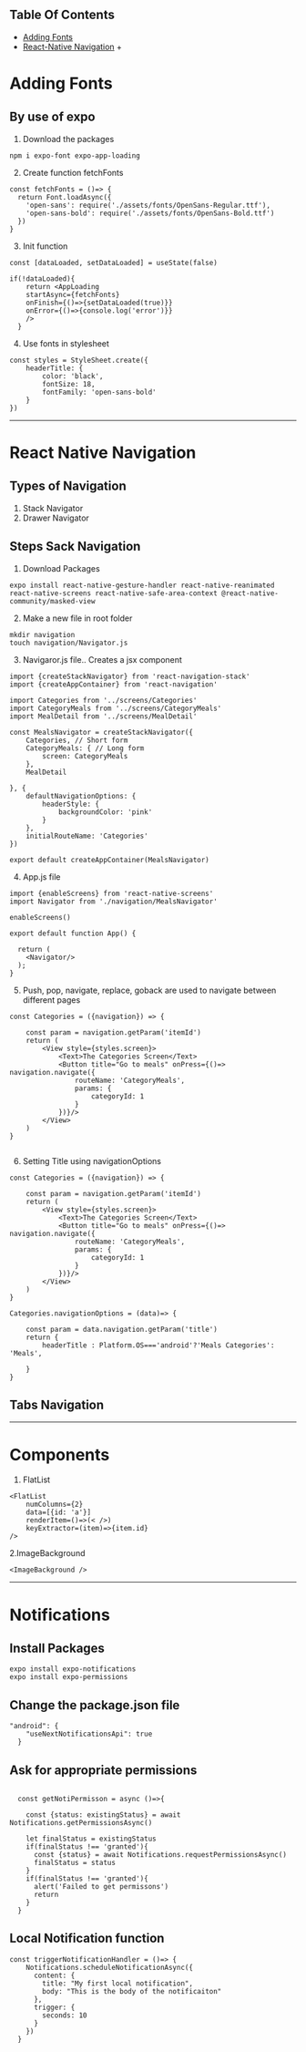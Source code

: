 ## Table Of Contents
- [Adding Fonts](#adding-fonts)
- [React-Native Navigation](#react-native-navigation)
    + 

# Adding Fonts

## By use of expo

1. Download the packages
```
npm i expo-font expo-app-loading
```
2. Create function fetchFonts
```
const fetchFonts = ()=> {
  return Font.loadAsync({
    'open-sans': require('./assets/fonts/OpenSans-Regular.ttf'),
    'open-sans-bold': require('./assets/fonts/OpenSans-Bold.ttf')
  })
}
```
3. Init function
```
const [dataLoaded, setDataLoaded] = useState(false)

if(!dataLoaded){
    return <AppLoading 
    startAsync={fetchFonts} 
    onFinish={()=>{setDataLoaded(true)}}
    onError={()=>{console.log('error')}}
    />
  }
```
4. Use fonts in stylesheet
```
const styles = StyleSheet.create({
    headerTitle: {
        color: 'black',
        fontSize: 18,
        fontFamily: 'open-sans-bold'
    }
})
```

______________________

# React Native Navigation

## Types of Navigation

1. Stack Navigator
2. Drawer Navigator

## Steps Sack Navigation

1. Download Packages
```
expo install react-native-gesture-handler react-native-reanimated react-native-screens react-native-safe-area-context @react-native-community/masked-view
```
2. Make a new file in root folder
```
mkdir navigation
touch navigation/Navigator.js
```

3. Navigaror.js file.. Creates a jsx component
```
import {createStackNavigator} from 'react-navigation-stack'
import {createAppContainer} from 'react-navigation'

import Categories from '../screens/Categories'
import CategoryMeals from '../screens/CategoryMeals'
import MealDetail from '../screens/MealDetail'

const MealsNavigator = createStackNavigator({
    Categories, // Short form
    CategoryMeals: { // Long form
        screen: CategoryMeals
    },
    MealDetail

}, {
    defaultNavigationOptions: {
        headerStyle: {
            backgroundColor: 'pink'
        }
    },
    initialRouteName: 'Categories'
})

export default createAppContainer(MealsNavigator)
```
4. App.js file
```
import {enableScreens} from 'react-native-screens'
import Navigator from './navigation/MealsNavigator'

enableScreens()

export default function App() {

  return (
    <Navigator/>
  );
}
```

5. Push, pop, navigate, replace, goback are used to navigate between different pages
```
const Categories = ({navigation}) => {

    const param = navigation.getParam('itemId')
    return (
        <View style={styles.screen}>
            <Text>The Categories Screen</Text>
            <Button title="Go to meals" onPress={()=> navigation.navigate({
                routeName: 'CategoryMeals',
                params: {
                    categoryId: 1
                }
            })}/>
        </View>
    )
}


```

6. Setting Title using navigationOptions
```
const Categories = ({navigation}) => {

    const param = navigation.getParam('itemId')
    return (
        <View style={styles.screen}>
            <Text>The Categories Screen</Text>
            <Button title="Go to meals" onPress={()=> navigation.navigate({
                routeName: 'CategoryMeals',
                params: {
                    categoryId: 1
                }
            })}/>
        </View>
    )
}

Categories.navigationOptions = (data)=> {

    const param = data.navigation.getParam('title')
    return {
        headerTitle : Platform.OS==='android'?'Meals Categories': 'Meals',
        
    }
}
```

## Tabs Navigation


__________________________
# Components
1. FlatList
```
<FlatList 
    numColumns={2} 
    data=[{id: 'a'}] 
    renderItem=()=>(< />) 
    keyExtractor=(item)=>{item.id}
/>
```

2.ImageBackground
```
<ImageBackground />
```

__________________________

# Notifications
## Install Packages
```
expo install expo-notifications
expo install expo-permissions
```

## Change the package.json file
```
"android": {
    "useNextNotificationsApi": true
  }
```

## Ask for appropriate permissions
```

  const getNotiPermisson = async ()=>{

    const {status: existingStatus} = await Notifications.getPermissionsAsync()

    let finalStatus = existingStatus
    if(finalStatus !== 'granted'){
      const {status} = await Notifications.requestPermissionsAsync()
      finalStatus = status
    }
    if(finalStatus !== 'granted'){
      alert('Failed to get permissons')
      return
    }
  }

```

## Local Notification function 
```
const triggerNotificationHandler = ()=> {
    Notifications.scheduleNotificationAsync({
      content: {
        title: "My first local notification",
        body: "This is the body of the notificaiton"
      },
      trigger: {
        seconds: 10
      }
    })
  }
```


